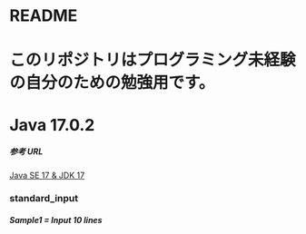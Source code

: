 # README

# このリポジトリはプログラミング未経験の自分のための勉強用です。

# Java 17.0.2

##### 参考 URL

[Java SE 17 & JDK 17](https://docs.oracle.com/javase/jp/17/docs/api/index.html)

### standard_input

##### Sample1 = Input 10 lines

